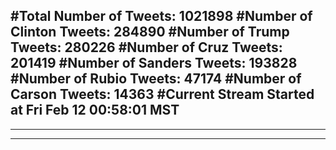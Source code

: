 #Total Number of Tweets: 1021898 
#Number of Clinton Tweets: 284890
#Number of Trump Tweets: 280226
#Number of Cruz Tweets: 201419
#Number of Sanders Tweets: 193828
#Number of Rubio Tweets: 47174
#Number of Carson Tweets: 14363
#Current Stream Started at Fri Feb 12 00:58:01 MST
---
---
---
